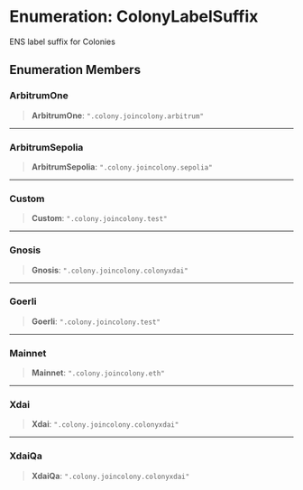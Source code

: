 # Enumeration: ColonyLabelSuffix

ENS label suffix for Colonies

## Enumeration Members

### ArbitrumOne

> **ArbitrumOne**: `".colony.joincolony.arbitrum"`

***

### ArbitrumSepolia

> **ArbitrumSepolia**: `".colony.joincolony.sepolia"`

***

### Custom

> **Custom**: `".colony.joincolony.test"`

***

### Gnosis

> **Gnosis**: `".colony.joincolony.colonyxdai"`

***

### Goerli

> **Goerli**: `".colony.joincolony.test"`

***

### Mainnet

> **Mainnet**: `".colony.joincolony.eth"`

***

### Xdai

> **Xdai**: `".colony.joincolony.colonyxdai"`

***

### XdaiQa

> **XdaiQa**: `".colony.joincolony.colonyxdai"`
